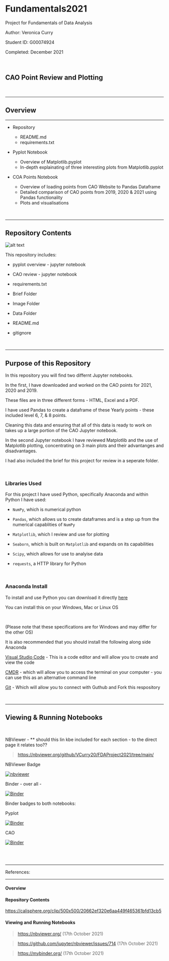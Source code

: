 # Fundamentals2021
Project for Fundamentals of Data Analysis

Author: Veronica Curry

Student ID: G00074924

Completed: December 2021

<br/>

## CAO Point Review and Plotting

<br/>

***

## Overview

***


 - Repository 
   - README.md
   - requirements.txt


- Pyplot Notebook
  - Overview of Matplotlib.pyplot
  - In-depth explainating of three interesting plots from Matplotlib.pyplot


- COA Points Notebook
  - Overview of loading points from CAO Website to Pandas Dataframe
  - Detailed comparison of CAO points from 2019, 2020 & 2021 using Pandas functionality
  - Plots and visualisations 

<br/>

***
## Repository Contents

![alt text](https://calisphere.org/clip/500x500/20662ef320e6aa449f465361bfd13cb5)

This repository includes:

- pyplot overview - jupyter notebook

- CAO review - jupyter notebook

- requirements.txt 

- Brief Folder

- Image Folder

- Data Folder

- README.md

- gitignore


<br/>

***

## Purpose of this Repository

In this repository you will find two differnt Jupyter notebooks.

In the first, I have downloaded and worked on the CAO points for 2021, 2020 and 2019.

These files are in three different forms - HTML, Excel and a PDF.

I have used Pandas to create a dataframe of these Yearly points - these included level 6, 7, & 8 points.

Cleaning this data and ensuring that all of this data is ready to work on takes up a large portion of the CAO Jupyter notebook.

In the second Jupyter notebook I have reviewed Matplotlib and the use of Matplotlib plotting, concentrating on 3 main plots and their advantanges and disadvantages.

I had also included the brief for this project for review in a seperate folder.

<br/>

### Libraries Used

For this project I have used Python, specifically Anaconda and within Python I have used:

-  `NumPy`, which is numerical python

-  `Pandas`, which allows us to create dataframes and is a step up from the numerical capablities of `NumPy`

- `Matplotlib`, which I review and use for plotting

- `Seaborn`, which is built on `Matplotlib` and expands on its capabilities

- `Scipy`, which allows for use to analyise data

- `requests`, a HTTP library for Python

<br/>

### Anaconda Install

To install and use Python you can download it directly [here](https://www.anaconda.com/products/individual)

You can install this on your Windows, Mac or Linux OS

<br/>

(Please note that these specifications are for Windows and may differ for the other OS)

It is also recommended that you should install the following along side Anaconda

[Visual Studio Code](https://code.visualstudio.com/) - This is a code editor and will allow you to create and view the code


[CMDR](https://cmder.net/) - which will allow you to access the terminal on your computer - you can use this as an alternative command line


[Git](https://git-scm.com/) - Which will allow you to connect with Guthub and Fork this respository


<br/>



***

## Viewing & Running Notebooks
<br/>



NBViewer - ** should this lin kbe included for each section - to the direct page it relates too??

> https://nbviewer.org/github/VCurry20/FDAProject2021/tree/main/

NBViewer Badge 

[![nbviewer](https://raw.githubusercontent.com/jupyter/design/master/logos/Badges/nbviewer_badge.svg)](https://nbviewer.org/github/VCurry20/FDAProject2021/tree/main/)



Binder - over all - 

[![Binder](https://mybinder.org/badge_logo.svg)](https://mybinder.org/v2/gh/VCurry20/FDAProject2021/HEAD)


Binder badges to both notebooks:


Pyplot

[![Binder](https://mybinder.org/badge_logo.svg)](https://mybinder.org/v2/gh/VCurry20/FDAProject2021/HEAD?urlpath=https%3A%2F%2Fgithub.com%2FVCurry20%2FFDAProject2021%2Fblob%2Fmain%2Fpyplot.ipynb)


CAO

[![Binder](https://mybinder.org/badge_logo.svg)](https://mybinder.org/v2/gh/VCurry20/FDAProject2021/HEAD?urlpath=https%3A%2F%2Fgithub.com%2FVCurry20%2FFDAProject2021%2Fblob%2Fmain%2Fcao.ipynb)


<br/>
<br/>

***
References:
***

#### Overview

#### Repository Contents
https://calisphere.org/clip/500x500/20662ef320e6aa449f465361bfd13cb5


#### Viewing and Running Notebooks

> https://nbviewer.org/ (17th October 2021)

> https://github.com/jupyter/nbviewer/issues/714  (17th October 2021)

> https://mybinder.org/  (17th October 2021)